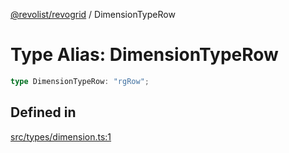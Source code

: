 [@revolist/revogrid](README.md) / DimensionTypeRow

# Type Alias: DimensionTypeRow

```ts
type DimensionTypeRow: "rgRow";
```

## Defined in

[src/types/dimension.ts:1](https://github.com/revolist/revogrid/blob/ad41fd58f9a9de46c1cfbe02ca82c22180ee685c/src/types/dimension.ts#L1)
